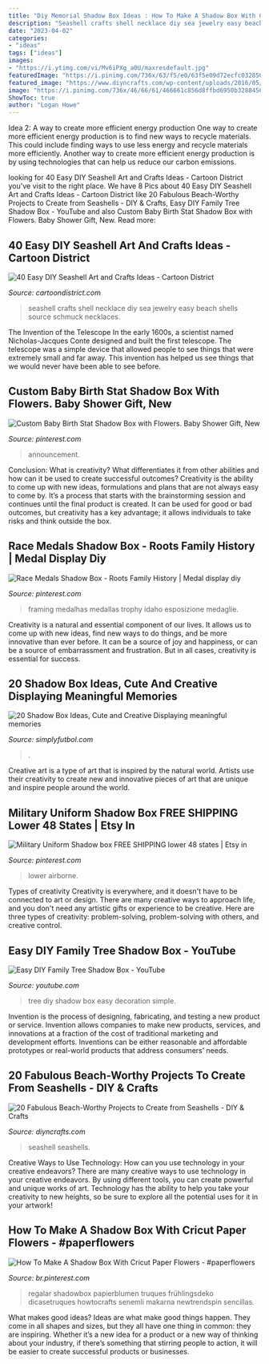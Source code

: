 ```yaml
---
title: "Diy Memorial Shadow Box Ideas : How To Make A Shadow Box With Cricut Paper Flowers"
description: "Seashell crafts shell necklace diy sea jewelry easy beach shells source schmuck necklaces"
date: "2023-04-02"
categories:
- "ideas"
tags: ["ideas"]
images:
- "https://i.ytimg.com/vi/Mv6iPXg_a0U/maxresdefault.jpg"
featuredImage: "https://i.pinimg.com/736x/63/f5/e0/63f5e09d72ecfc032850499cee577631.jpg"
featured_image: "https://www.diyncrafts.com/wp-content/uploads/2016/05/4-seashell-shadow-boxes.jpg"
image: "https://i.pinimg.com/736x/46/66/61/466661c856d8ffbd6950b3288456100f.jpg"
ShowToc: true
author: "Logan Howe"
---
```



Idea 2: A way to create more efficient energy production
One way to create more efficient energy production is to find new ways to recycle materials. This could include finding ways to use less energy and recycle materials more efficiently. Another way to create more efficient energy production is by using technologies that can help us reduce our carbon emissions.

	

		
looking for 40 Easy DIY Seashell Art and Crafts Ideas - Cartoon District you've visit to the right place. We have 8 Pics about 40 Easy DIY Seashell Art and Crafts Ideas - Cartoon District like 20 Fabulous Beach-Worthy Projects to Create from Seashells - DIY &amp; Crafts, Easy DIY Family Tree Shadow Box - YouTube and also Custom Baby Birth Stat Shadow Box with Flowers. Baby Shower Gift, New. Read more:
		
    
## 40 Easy DIY Seashell Art And Crafts Ideas - Cartoon District

<img loading=lazy src="http://www.cartoondistrict.com/wp-content/uploads/2018/12/Easy-DIY-Sea-Shell-Art-and-Crafts-Ideas-25.jpg" onerror="this.onerror=null;this.src='https://tse1.mm.bing.net/th?id=OIP.yIgSXUDEAi4zN0sbNmZXzgHaLO&amp;pid=15.1';" alt="40 Easy DIY Seashell Art and Crafts Ideas - Cartoon District">

_Source: cartoondistrict.com_

>seashell crafts shell necklace diy sea jewelry easy beach shells source schmuck necklaces. 

	

The Invention of the Telescope
In the early 1600s, a scientist named Nicholas-Jacques Conte designed and built the first telescope. The telescope was a simple device that allowed people to see things that were extremely small and far away. This invention has helped us see things that we would never have been able to see before.

    
## Custom Baby Birth Stat Shadow Box With Flowers. Baby Shower Gift, New

<img loading=lazy src="https://i.pinimg.com/736x/46/66/61/466661c856d8ffbd6950b3288456100f.jpg" onerror="this.onerror=null;this.src='https://tse4.mm.bing.net/th?id=OIP.YPwrQk91ooXeUCeah8C-cQHaJ4&amp;pid=15.1';" alt="Custom Baby Birth Stat Shadow Box with Flowers. Baby Shower Gift, New">

_Source: pinterest.com_

>announcement. 

	

Conclusion: What is creativity? What differentiates it from other abilities and how can it be used to create successful outcomes?
Creativity is the ability to come up with new ideas, formulations and plans that are not always easy to come by. It’s a process that starts with the brainstorming session and continues until the final product is created. It can be used for good or bad outcomes, but creativity has a key advantage; it allows individuals to take risks and think outside the box.

    
## Race Medals Shadow Box - Roots Family History | Medal Display Diy

<img loading=lazy src="https://i.pinimg.com/736x/68/ac/e0/68ace0af543baef372f6171415183612.jpg" onerror="this.onerror=null;this.src='https://tse4.mm.bing.net/th?id=OIP.7yA5lcc8vscBrdeubN19rgHaHa&amp;pid=15.1';" alt="Race Medals Shadow Box - Roots Family History | Medal display diy">

_Source: pinterest.com_

>framing medalhas medallas trophy idaho esposizione medaglie. 

	

Creativity is a natural and essential component of our lives. It allows us to come up with new ideas, find new ways to do things, and be more innovative than ever before. It can be a source of joy and happiness, or can be a source of embarrassment and frustration. But in all cases, creativity is essential for success.

    
## 20 Shadow Box Ideas, Cute And Creative Displaying Meaningful Memories

<img loading=lazy src="http://simplyfutbol.com/wp-content/uploads/2017/11/wedding-shadow-box-ideas.jpg" onerror="this.onerror=null;this.src='https://tse4.mm.bing.net/th?id=OIP.zTcRP0Uk29oQBsmxau-cfQHaJ3&amp;pid=15.1';" alt="20 Shadow Box Ideas, Cute and Creative Displaying meaningful memories">

_Source: simplyfutbol.com_

>. 

	

Creative art is a type of art that is inspired by the natural world. Artists use their creativity to create new and innovative pieces of art that are unique and inspire people around the world.

    
## Military Uniform Shadow Box FREE SHIPPING Lower 48 States | Etsy In

<img loading=lazy src="https://i.pinimg.com/736x/85/43/55/854355ffa550b04c1ea9cda1e3fdc8ee.jpg" onerror="this.onerror=null;this.src='https://tse3.mm.bing.net/th?id=OIP.TTamCZlqn393rmMYBlJ5VgHaJ4&amp;pid=15.1';" alt="Military Uniform Shadow box FREE SHIPPING lower 48 states | Etsy in">

_Source: pinterest.com_

>lower airborne. 

	

Types of creativity
Creativity is everywhere, and it doesn't have to be connected to art or design. There are many creative ways to approach life, and you don't need any artistic gifts or experience to be creative. Here are three types of creativity: problem-solving, problem-solving with others, and creative control.

    
## Easy DIY Family Tree Shadow Box - YouTube

<img loading=lazy src="https://i.ytimg.com/vi/Mv6iPXg_a0U/maxresdefault.jpg" onerror="this.onerror=null;this.src='https://tse4.mm.bing.net/th?id=OIP.LgHqX2eIjuA0TvP9RUGKfwHaEK&amp;pid=15.1';" alt="Easy DIY Family Tree Shadow Box - YouTube">

_Source: youtube.com_

>tree diy shadow box easy decoration simple. 

	

Invention is the process of designing, fabricating, and testing a new product or service. Invention allows companies to make new products, services, and innovations at a fraction of the cost of traditional marketing and development efforts. Inventions can be either reasonable and affordable prototypes or real-world products that address consumers’ needs.

    
## 20 Fabulous Beach-Worthy Projects To Create From Seashells - DIY &amp; Crafts

<img loading=lazy src="https://www.diyncrafts.com/wp-content/uploads/2016/05/4-seashell-shadow-boxes.jpg" onerror="this.onerror=null;this.src='https://tse4.mm.bing.net/th?id=OIP.fhU9N0z8AF_i_pDYMS6aMQHaKu&amp;pid=15.1';" alt="20 Fabulous Beach-Worthy Projects to Create from Seashells - DIY &amp; Crafts">

_Source: diyncrafts.com_

>seashell seashells. 

	

Creative Ways to Use Technology: How can you use technology in your creative endeavors?
There are many creative ways to use technology in your creative endeavors. By using different tools, you can create powerful and unique works of art. Technology has the ability to help you take your creativity to new heights, so be sure to explore all the potential uses for it in your artwork!

    
## How To Make A Shadow Box With Cricut Paper Flowers - #paperflowers

<img loading=lazy src="https://i.pinimg.com/736x/63/f5/e0/63f5e09d72ecfc032850499cee577631.jpg" onerror="this.onerror=null;this.src='https://tse4.mm.bing.net/th?id=OIP.l_gPV8-kbUCKS0yPPp5ZowHaJ3&amp;pid=15.1';" alt="How To Make A Shadow Box With Cricut Paper Flowers - #paperflowers">

_Source: br.pinterest.com_

>regalar shadowbox papierblumen truques frühlingsdeko dicasetruques howtocrafts senemli makarna newtrendspin sencillas. 

	

What makes good ideas?
Ideas are what make good things happen. They come in all shapes and sizes, but they all have one thing in common: they are inspiring. Whether it’s a new idea for a product or a new way of thinking about your industry, if there’s something that stirring people to action, it will be easier to create successful products or businesses.

